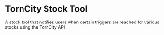 # TornCity Stock Tool
 A stock tool that notifies users when certain triggers are reached for various stocks using the TornCity API
